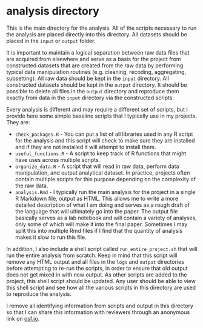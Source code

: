 # analysis directory

This is the main directory for the analysis. All of the scripts necessary to run the analysis are placed directly into this directory. All datasets should be placed in the `input` or `output` folder. 

It is important to maintain a logical separation between raw data files that are acquired from elsewhere and serve as a basis for the project from constructed datasets that are created from the raw data by performing typical data manipulation routines (e.g. cleaning, recoding, aggregating, subsetting). All raw data should be kept in the `input` directory. All constructed datasets should be kept in the `output` directory. It should be possible to delete all files in the `output` directory and reproduce them exactly from data in the `input` directory via the constructed scripts. 

Every analysis is different and may require a different set of scripts, but I provide here some simple baseline scripts that I typically use in my projects. They are:

- `check_packages.R` - You can put a list of all libraries used in any R script for the analysis and this script will check to make sure they are installed and if they are not installed it will attempt to install them. 
- `useful_functions.R` - A script to keep track of R functions that might have uses across multiple scripts. 
- `organize_data.R` - A script that will read in raw data, perform data manipulation, and output analytical dataset. In practice, projects often contain multiple scripts for this purpose depending on the complexity of the raw data. 
- `analysis.Rmd` - I typically run the main analysis for the project in a single R Markdown file, output as HTML. This allows me to write a more detailed description of what I am doing and serves as a rough draft of the language that will ultimately go into the paper. The output file basically serves as a lab notebook and will contain a variety of analyses, only some of which will make it into the final paper. Sometimes I may split this into multiple Rmd files if I find that the quantity of analysis makes it slow to run this file. 

In addition, I also include a shell script called `run_entire_project.sh` that will run the entire analysis from scratch. Keep in mind that this script will remove any HTML output and all files in the `logs` and `output` directories before attempting to re-run the scripts, in order to ensure that old output does not get mixed in with new output. As other scripts are added to the project, this shell script should be updated. Any user should be able to view this shell script and see how all the various scripts in this directory are used to reproduce the analysis.

I remove all identifying information from scripts and output in this directory so that I can share this information with reviewers through an anonymous link on [osf.io](https://osf.io).
